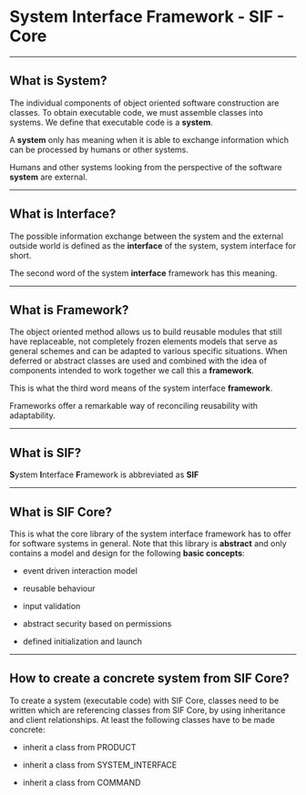 # System Interface Framework - SIF - Core


----
## What is System?
The individual components of object oriented software construction are classes. To obtain executable code, we must assemble classes into systems.
We define that executable code is a **system**.


A **system** only has meaning when it is able to exchange information which can be processed by humans or other systems.

Humans and other systems looking from the perspective of the software **system** are external.

----
## What is Interface?
The possible information exchange between the system and the external outside world is defined as the **interface** of the system, system interface for short.

The second word of the system **interface** framework has this meaning.

----
## What is Framework?
The object oriented method allows us to build reusable modules that still have replaceable, not completely frozen elements models that serve as general schemes and can be adapted to various specific situations. When deferred or abstract classes are used and combined with the  idea  of components  intended to work together we call this a **framework**.

This is what the third word means of the system interface **framework**.

Frameworks offer a remarkable way of reconciling reusability with adaptability.

----
## What is SIF?
**S**ystem **I**nterface **F**ramework is abbreviated as **SIF**

----
## What is SIF Core?
This is what the core library of the system interface framework has to offer for software systems in general. Note that this library is **abstract** and only contains a model and design for the following **basic concepts**:

* event driven interaction model

* reusable behaviour

* input validation

* abstract security based on permissions

* defined initialization and launch

----
## How to create a concrete system from SIF Core?
To create a system (executable code) with SIF Core, classes need to be written which are referencing classes from SIF Core, by using inheritance and client relationships. At least the following classes have to be made concrete:

* inherit a class from PRODUCT

* inherit a class from SYSTEM_INTERFACE

* inherit a class from COMMAND

